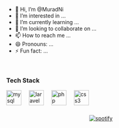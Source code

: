 - 👋 Hi, I’m @MuradNi
- 👀 I’m interested in ...
- 🌱 I’m currently learning ...
- 💞️ I’m looking to collaborate on ...
- 📫 How to reach me ...
- 😄 Pronouns: ...
- ⚡ Fun fact: ...

<br clear="both">

### Tech Stack

<div align="left">
  <img src="https://skillicons.dev/icons?i=mysql" height="40" alt="mysql logo"  />
  <img width="12" />
  <img src="https://skillicons.dev/icons?i=laravel" height="40" alt="laravel logo"  />
  <img width="12" />
  <img src="https://skillicons.dev/icons?i=php" height="40" alt="php logo"  />
  <img width="12" />
  <img src="https://skillicons.dev/icons?i=css" height="40" alt="css3 logo"  />
  <img width="12" />
</div>

###

<div align="center">
  <a href="https://open.spotify.com/user/31zloc5mj27msxkshpf56fd7uiwe">
    <img src="https://spotify-recently-played-readme.vercel.app/api?user=31zloc5mj27msxkshpf56fd7uiwe&count=10" alt="spotify"/>
  </a>
</div>
